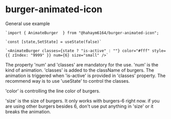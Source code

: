# burger-animated-icon

General use example

    `import { AnimateBurger  } from "@hahaym6164/burger-animated-icon";

    `const [state,SetState] = useState(false)`

    `<AnimateBurger classes={state ? "is-active" : ""} color="#fff" style={{ zIndex: "9999" }} num={6} size="small" />`

The property 'num' and 'classes' are mandatory for the use. 'num' is the kind of animation.
'classes' is added to the className of burgers. The animation is triggered when 'is-active' is provided in 'classes' property. The recommend way is to use 'useState' to control the classes.

'color' is controlling the line color of burgers.

'size' is the size of burgers. It only works with burgers-6 right now. if you are using other burgers besides 6, don't use put anything in 'size' or it breaks the animation.
